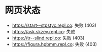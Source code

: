 # 网页状态
- https://start--stpstyc.repl.co: 失败 (403)
- https://ask.skzey.repl.co: 失败
- https://tr--slind.repl.co: 失败 (403)
- https://figura.hpbmm.repl.co: 失败 (403)
